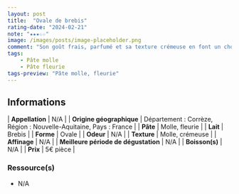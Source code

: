 ```yaml
---
layout: post
title:  "Ovale de brebis"
rating-date: "2024-02-21"
note: "★★★☆☆"
image: /images/posts/image-placeholder.png
comment: "Son goût frais, parfumé et sa texture crémeuse en font un choix judicieux pour l'apéritif ! Il peut également s’accompagner de confiture de cerise noire."
tags: 
    - Pâte molle
    - Pâte fleurie
tags-preview: "Pâte molle, fleurie"
---
```


## Informations

| **Appellation** | N/A |
| **Origine géographique** | Département : Corrèze, Région : Nouvelle-Aquitaine, Pays : France   |
| **Pâte** | Molle, fleurie |
| **Lait** | Brebis |
| **Forme** | Ovale |
| **Odeur** | N/A |
| **Texture** | Molle, crémeuse |
| **Affinage** | N/A |
| **Meilleure période de dégustation** | N/A |
| **Boisson(s)** | N/A |
| **Prix** | 5€ pièce |

### Ressource(s)
* N/A